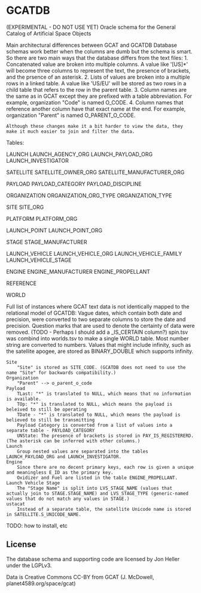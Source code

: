 GCATDB
======================================

(EXPERIMENTAL - DO NOT USE YET) Oracle schema for the General Catalog of Artificial Space Objects


Main architectural differences between GCAT and GCATDB
	Database schemas work better when the columns are dumb but the schema is smart. So there are two main ways that the database differs from the text files:
	1. Concatenated value are broken into multiple columns. A value like '[US]*' will become three columns to represent the text, the presence of brackets, and the prsence of an asterisk.
	2. Lists of values are broken into a multiple rows in a linked table. A value like 'US/EU' will be stored as two rows in a child table that refers to the row in the parent table.
	3. Column names are the same as in GCAT except they are prefixed with a table abbreviation. For example, organization "Code" is named O_CODE.
	4. Column names that reference another column have that exact name at the end. For example, organization "Parent" is named O_PARENT_O_CODE.

	Although these changes make it a bit harder to view the data, they make it much easier to join and filter the data.

Tables:

LAUNCH
	LAUNCH_AGENCY_ORG
	LAUNCH_PAYLOAD_ORG
	LAUNCH_INVESTIGATOR

SATELLITE
	SATELLITE_OWNER_ORG
	SATELLITE_MANUFACTURER_ORG

PAYLOAD
	PAYLOAD_CATEGORY
	PAYLOAD_DISCIPLINE

ORGANIZATION
	ORGANIZATION_ORG_TYPE
		ORGANIZATION_TYPE

SITE
	SITE_ORG

PLATFORM
	PLATFORM_ORG

LAUNCH_POINT
	LAUNCH_POINT_ORG

STAGE
	STAGE_MANUFACTURER

LAUNCH_VEHICLE
	LAUNCH_VEHICLE_ORG
	LAUNCH_VEHICLE_FAMILY
	LAUNCH_VEHICLE_STAGE

ENGINE
	ENGINE_MANUFACTURER
	ENGINE_PROPELLANT

REFERENCE

WORLD


Full list of instances where GCAT text data is not identically mapped to the relational model of GCATDB:
	Vague dates, which contain both date and precision, were converted to two separate columns to store the date and precision.
	Question marks that are used to denote the certainty of data were removed. (TODO - Perhaps I should add a _IS_CERTAIN column?)
	spin.tsv was combind into worlds.tsv to make a single WORLD table.
	Most number string are converted to numbers. Values that might include infinity, such as the satellite apogee, are stored as BINARY_DOUBLE which supports infinity.


	Site
		"Site" is stored as SITE_CODE. (GCATDB does not need to use the name "Site" for backwards compatibility.)
	Organization
		"Parent" --> o_parent_o_code
	Payload
		TLast: "*" is translated to NULL, which means that no information is available.
		TOp: "*" is translated to NULL, which means the payload is beleived to still be operating
		TDate - "*" is translated to NULL, which means the payload is believed to still be transmitting
		Payload Category is converted from a list of values into a separate table - PAYLOAD_CATEGORY
		UNState: The presence of brackets is stored in PAY_IS_REGISTERERD. (The asterisk can be inferred with other columns.)
	Launch
		Group nested values are separated into the tables LAUNCH_PAYLOAD_ORG and LAUNCH_INVESTIGATOR.
	Engine
		Since there are no decent primary keys, each row is given a unique and meaningless E_ID as the primary key.
		Oxidizer and Fuel are listed in the table ENGINE_PROPELLANT.
	Launch Vehicle Stage
		The "Stage Name" is split into LVS_STAGE_NAME (values that actually join to STAGE.STAGE_NAME) and LVS_STAGE_TYPE (generic-named values that do not match any values in STAGE.)
	ustacat
		Instead of a separate table, the satellite Unicode name is stored in SATELLITE.S_UNICODE_NAME.



TODO: how to install, etc



License
-------

The database schema and supporting code are licensed by Jon Heller under the LGPLv3.

Data is Creative Commons CC-BY from GCAT (J. McDowell, planet4589.org/space/gcat)
